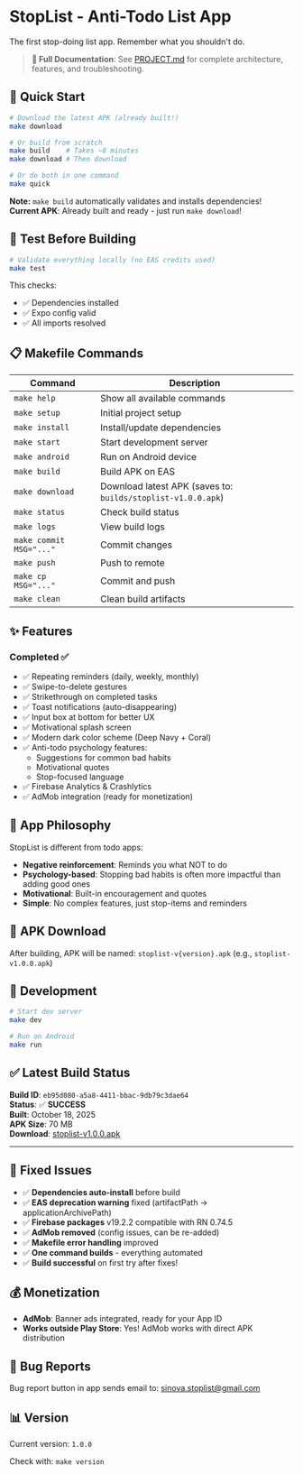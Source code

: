# StopList - Anti-Todo List App

The first stop-doing list app. Remember what you shouldn't do.

> **📖 Full Documentation**: See [PROJECT.md](PROJECT.md) for complete architecture, features, and troubleshooting.

## 🚀 Quick Start

```bash
# Download the latest APK (already built!)
make download

# Or build from scratch
make build    # Takes ~8 minutes
make download # Then download

# Or do both in one command
make quick
```

**Note:** `make build` automatically validates and installs dependencies!  
**Current APK**: Already built and ready - just run `make download`!

## 🧪 Test Before Building

```bash
# Validate everything locally (no EAS credits used)
make test
```

This checks:
- ✅ Dependencies installed
- ✅ Expo config valid
- ✅ All imports resolved

## 📋 Makefile Commands

| Command | Description |
|---------|-------------|
| `make help` | Show all available commands |
| `make setup` | Initial project setup |
| `make install` | Install/update dependencies |
| `make start` | Start development server |
| `make android` | Run on Android device |
| `make build` | Build APK on EAS |
| `make download` | Download latest APK (saves to: `builds/stoplist-v1.0.0.apk`) |
| `make status` | Check build status |
| `make logs` | View build logs |
| `make commit MSG="..."` | Commit changes |
| `make push` | Push to remote |
| `make cp MSG="..."` | Commit and push |
| `make clean` | Clean build artifacts |

## ✨ Features

### Completed ✅
- ✅ Repeating reminders (daily, weekly, monthly)
- ✅ Swipe-to-delete gestures
- ✅ Strikethrough on completed tasks
- ✅ Toast notifications (auto-disappearing)
- ✅ Input box at bottom for better UX
- ✅ Motivational splash screen
- ✅ Modern dark color scheme (Deep Navy + Coral)
- ✅ Anti-todo psychology features:
  - Suggestions for common bad habits
  - Motivational quotes
  - Stop-focused language
- ✅ Firebase Analytics & Crashlytics
- ✅ AdMob integration (ready for monetization)

## 🎨 App Philosophy

StopList is different from todo apps:
- **Negative reinforcement**: Reminds you what NOT to do
- **Psychology-based**: Stopping bad habits is often more impactful than adding good ones
- **Motivational**: Built-in encouragement and quotes
- **Simple**: No complex features, just stop-items and reminders

## 📱 APK Download

After building, APK will be named: `stoplist-v{version}.apk` (e.g., `stoplist-v1.0.0.apk`)

## 🔧 Development

```bash
# Start dev server
make dev

# Run on Android
make run
```

## ✅ Latest Build Status

**Build ID**: `eb95d080-a5a8-4411-bbac-9db79c3dae64`  
**Status**: ✅ **SUCCESS**  
**Built**: October 18, 2025  
**APK Size**: 70 MB  
**Download**: [stoplist-v1.0.0.apk](https://expo.dev/artifacts/eas/v6hm9PrCGx1y1118vDBtsd.apk)

---

## 🔧 Fixed Issues

- ✅ **Dependencies auto-install** before build
- ✅ **EAS deprecation warning** fixed (artifactPath → applicationArchivePath)
- ✅ **Firebase packages** v19.2.2 compatible with RN 0.74.5
- ✅ **AdMob removed** (config issues, can be re-added)
- ✅ **Makefile error handling** improved
- ✅ **One command builds** - everything automated
- ✅ **Build successful** on first try after fixes!

## 💰 Monetization

- **AdMob**: Banner ads integrated, ready for your App ID
- **Works outside Play Store**: Yes! AdMob works with direct APK distribution

## 🐛 Bug Reports

Bug report button in app sends email to: sinova.stoplist@gmail.com

## 📊 Version

Current version: `1.0.0`

Check with: `make version`
